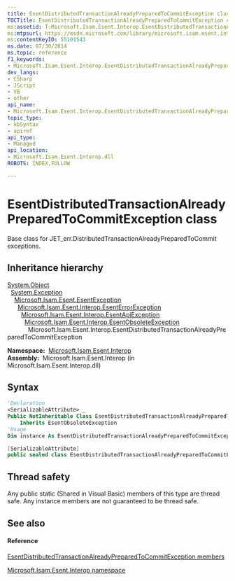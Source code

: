 ```yaml
---
title: EsentDistributedTransactionAlreadyPreparedToCommitException class
TOCTitle: EsentDistributedTransactionAlreadyPreparedToCommitException class
ms:assetid: T:Microsoft.Isam.Esent.Interop.EsentDistributedTransactionAlreadyPreparedToCommitException
ms:mtpsurl: https://msdn.microsoft.com/library/microsoft.isam.esent.interop.esentdistributedtransactionalreadypreparedtocommitexception(v=EXCHG.10)
ms:contentKeyID: 55101543
ms.date: 07/30/2014
ms.topic: reference
f1_keywords:
- Microsoft.Isam.Esent.Interop.EsentDistributedTransactionAlreadyPreparedToCommitException
dev_langs:
- CSharp
- JScript
- VB
- other
api_name: 
- Microsoft.Isam.Esent.Interop.EsentDistributedTransactionAlreadyPreparedToCommitException
topic_type: 
- kbSyntax
- apiref
api_type: 
- Managed
api_location: 
- Microsoft.Isam.Esent.Interop.dll
ROBOTS: INDEX,FOLLOW

---
```


# EsentDistributedTransactionAlreadyPreparedToCommitException class

Base class for JET_err.DistributedTransactionAlreadyPreparedToCommit exceptions.

## Inheritance hierarchy

[System.Object](https://docs.microsoft.com/dotnet/api/system.object?redirectedfrom=MSDN)  
  [System.Exception](https://docs.microsoft.com/dotnet/api/system.exception?redirectedfrom=MSDN)  
    [Microsoft.Isam.Esent.EsentException](dn292088\(v=exchg.10\).md)  
      [Microsoft.Isam.Esent.Interop.EsentErrorException](dn274314\(v=exchg.10\).md)  
        [Microsoft.Isam.Esent.Interop.EsentApiException](dn334231\(v=exchg.10\).md)  
          [Microsoft.Isam.Esent.Interop.EsentObsoleteException](dn319668\(v=exchg.10\).md)  
            Microsoft.Isam.Esent.Interop.EsentDistributedTransactionAlreadyPreparedToCommitException  

**Namespace:**  [Microsoft.Isam.Esent.Interop](hh596136\(v=exchg.10\).md)  
**Assembly:**  Microsoft.Isam.Esent.Interop (in Microsoft.Isam.Esent.Interop.dll)

## Syntax

``` vb
'Declaration
<SerializableAttribute> _
Public NotInheritable Class EsentDistributedTransactionAlreadyPreparedToCommitException _
    Inherits EsentObsoleteException
'Usage
Dim instance As EsentDistributedTransactionAlreadyPreparedToCommitException
```

``` csharp
[SerializableAttribute]
public sealed class EsentDistributedTransactionAlreadyPreparedToCommitException : EsentObsoleteException
```

## Thread safety

Any public static (Shared in Visual Basic) members of this type are thread safe. Any instance members are not guaranteed to be thread safe.

## See also

#### Reference

[EsentDistributedTransactionAlreadyPreparedToCommitException members](dn274296\(v=exchg.10\).md)

[Microsoft.Isam.Esent.Interop namespace](hh596136\(v=exchg.10\).md)

